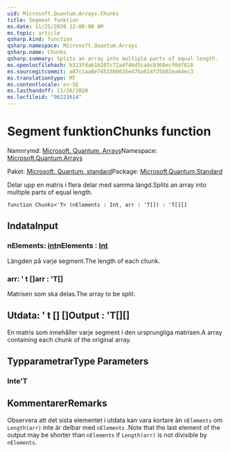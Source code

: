 ```yaml
---
uid: Microsoft.Quantum.Arrays.Chunks
title: Segment funktion
ms.date: 11/25/2020 12:00:00 AM
ms.topic: article
qsharp.kind: function
qsharp.namespace: Microsoft.Quantum.Arrays
qsharp.name: Chunks
qsharp.summary: Splits an array into multiple parts of equal length.
ms.openlocfilehash: b323fdab1b207c72a4f46d5ca4cb368ecf0df818
ms.sourcegitcommit: a87c1aa8e7453360025e47ba614f25b02ea84ec3
ms.translationtype: MT
ms.contentlocale: sv-SE
ms.lasthandoff: 11/26/2020
ms.locfileid: "96221614"
---
```

# <a name="chunks-function"></a><span data-ttu-id="e437f-102">Segment funktion</span><span class="sxs-lookup"><span data-stu-id="e437f-102">Chunks function</span></span>

<span data-ttu-id="e437f-103">Namnrymd: [Microsoft. Quantum. Arrays](xref:Microsoft.Quantum.Arrays)</span><span class="sxs-lookup"><span data-stu-id="e437f-103">Namespace: [Microsoft.Quantum.Arrays](xref:Microsoft.Quantum.Arrays)</span></span>

<span data-ttu-id="e437f-104">Paket: [Microsoft. Quantum. standard](https://nuget.org/packages/Microsoft.Quantum.Standard)</span><span class="sxs-lookup"><span data-stu-id="e437f-104">Package: [Microsoft.Quantum.Standard](https://nuget.org/packages/Microsoft.Quantum.Standard)</span></span>


<span data-ttu-id="e437f-105">Delar upp en matris i flera delar med samma längd.</span><span class="sxs-lookup"><span data-stu-id="e437f-105">Splits an array into multiple parts of equal length.</span></span>

```qsharp
function Chunks<'T> (nElements : Int, arr : 'T[]) : 'T[][]
```


## <a name="input"></a><span data-ttu-id="e437f-106">Indata</span><span class="sxs-lookup"><span data-stu-id="e437f-106">Input</span></span>

### <a name="nelements--int"></a><span data-ttu-id="e437f-107">nElements: [int](xref:microsoft.quantum.lang-ref.int)</span><span class="sxs-lookup"><span data-stu-id="e437f-107">nElements : [Int](xref:microsoft.quantum.lang-ref.int)</span></span>

<span data-ttu-id="e437f-108">Längden på varje segment.</span><span class="sxs-lookup"><span data-stu-id="e437f-108">The length of each chunk.</span></span>


### <a name="arr--t"></a><span data-ttu-id="e437f-109">arr: ' t []</span><span class="sxs-lookup"><span data-stu-id="e437f-109">arr : 'T[]</span></span>

<span data-ttu-id="e437f-110">Matrisen som ska delas.</span><span class="sxs-lookup"><span data-stu-id="e437f-110">The array to be split.</span></span>



## <a name="output--t"></a><span data-ttu-id="e437f-111">Utdata: ' t [] []</span><span class="sxs-lookup"><span data-stu-id="e437f-111">Output : 'T[][]</span></span>

<span data-ttu-id="e437f-112">En matris som innehåller varje segment i den ursprungliga matrisen.</span><span class="sxs-lookup"><span data-stu-id="e437f-112">A array containing each chunk of the original array.</span></span>

## <a name="type-parameters"></a><span data-ttu-id="e437f-113">Typparametrar</span><span class="sxs-lookup"><span data-stu-id="e437f-113">Type Parameters</span></span>

### <a name="t"></a><span data-ttu-id="e437f-114">Inte</span><span class="sxs-lookup"><span data-stu-id="e437f-114">'T</span></span>



## <a name="remarks"></a><span data-ttu-id="e437f-115">Kommentarer</span><span class="sxs-lookup"><span data-stu-id="e437f-115">Remarks</span></span>

<span data-ttu-id="e437f-116">Observera att det sista elementet i utdata kan vara kortare än `nElements` om `Length(arr)` inte är delbar med `nElements` .</span><span class="sxs-lookup"><span data-stu-id="e437f-116">Note that the last element of the output may be shorter than `nElements` if `Length(arr)` is not divisible by `nElements`.</span></span>
